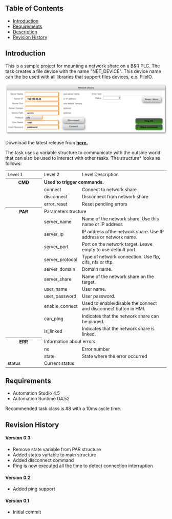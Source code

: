 ## Table of Contents
* [Introduction](#Introduction)
* [Requirements](#Requirements)
* [Description](#Description)
* [Revision History](#Revision-History)

<a name="Introduction"></a>
## Introduction
This is a sample project for mounting a network share on a B&R PLC. The task creates a file device with the name "NET_DEVICE". This device name can the be used with all libraries that support files devices, e.x. FileIO.

![](Logical/mappView/Resources/Media/screenshot_main.png)

Download the latest release from [**here.**](https://github.com/br-automation-com/AS-NET/releases) 

<a name="Description"></a>
The task uses a variable structure to communicate with the outside world that can also be used to interact with other tasks. The structure* looks as follows:

<table>
  <tr>
    <td width=100>Level 1</td>
    <td>Level 2</td>
    <td>Level Description</td>
  </tr>
  <tr style="font-weight:bold">
    <th>CMD</th>
    <td colspan="3">Used to trigger commands.</td>
  </tr>
  <tr>
   <td></td>
   <td>connect</td>
   <td colspan="3">Connect to network share</td>
  </tr>
  <tr>
   <td></td>
   <td>disconnect</td>
   <td colspan="3">Disconnect from network share</td>
  </tr>
  <tr>
   <td></td>
   <td>error_reset</td>
   <td colspan="3">Reset pendiing errors</td>
  </tr>
    <th> PAR </th>
    <td colspan="3">Parameters tructure</td>
  </tr>
   <tr>
   <td></td>
   <td>server_name</td>
   <td colspan="3">Name of the network share. Use this name or IP address</td>
  </tr>
    <tr>
   <td></td>
   <td>server_ip</td>
   <td colspan="3">IP address ofthe network share. Use IP address or network name.</td>
  </tr>
    <tr>
   <td></td>
   <td>server_port</td>
   <td colspan="3">Port on the network target. Leave empty to use default port.</td>
  </tr>
      <tr>
   <td></td>
   <td>server_protocol</td>
   <td colspan="3">Type of network connection. Use ftp, cifs, nfs or tftp.</td>
  </tr>
      <tr>
   <td></td>
   <td>server_domain</td>
   <td colspan="3">Domain name.</td>
  </tr>
      <tr>
   <td></td>
   <td>server_share</td>
   <td colspan="3">Name of the network share on the target.</td>
  </tr>
      <tr>
   <td></td>
   <td>user_name</td>
   <td colspan="3">User name.</td>
  </tr>
      <tr>
   <td></td>
   <td>user_password</td>
   <td colspan="3">User password.</td>
  </tr>
        <tr>
   <td></td>
   <td>enable_connect</td>
   <td colspan="3">Used to enable/disable the connect and disconnect button in HMI.</td>
  </tr>
          <tr>
   <td></td>
   <td>can_ping</td>
   <td colspan="3">Indicates that the network share can be pinged.</td>
  </tr>
        <tr>
   <td></td>
   <td>is_linked</td>
   <td colspan="3">Indicates that the network share is linked.</td>
  </tr>
   <tr>
    <th> ERR </th>
    <td colspan="3">Information about errors</td>
  </tr>
   <tr>
   <td></td>
   <td>no</td>
   <td colspan="3">Error number</td>
  </tr>
  <tr>
   <td></td>
   <td>state</td>
   <td colspan="3">State where the error occurred</td>
  </tr>
  <tr>
   <td>status</td>
   <td colspan="3">Current status</td>
  </tr>
</table>

<a name="Requirements"></a>
## Requirements
* Automation Studio 4.5
* Automation Runtime D4.52

Recommended task class is #8 with a 10ms cycle time.

<a name="Revision-History"></a>
## Revision History

#### Version 0.3
- Remove state variable from PAR structure
- Added status variable to main structure
- Added disconnect command
- Ping is now executed all the time to detect connection interruption

#### Version 0.2
- Added ping support

#### Version 0.1
- Initial commit
